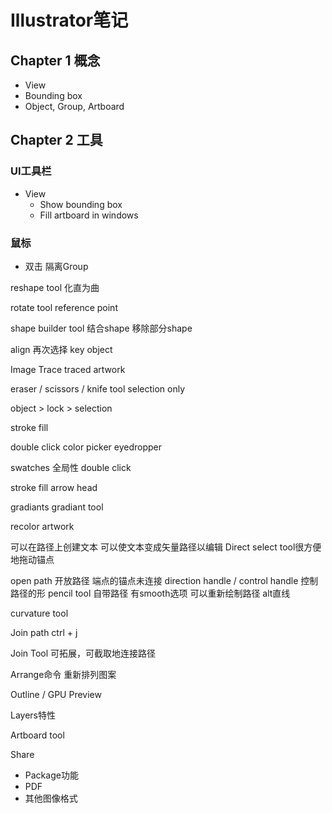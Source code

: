 # Illustrator笔记

## Chapter 1 概念

- View
- Bounding box
- Object, Group, Artboard

## Chapter 2 工具

### UI工具栏

- View
  - Show bounding box
  - Fill artboard in windows

### 鼠标

- 双击 隔离Group

reshape tool 化直为曲

rotate tool
reference point

shape builder tool 结合shape 移除部分shape

align
再次选择 key object

Image Trace
traced artwork

eraser / scissors / knife tool
selection only

object > lock > selection

stroke fill

double click color picker
eyedropper

swatches 全局性 double click

stroke fill
arrow head

gradiants
gradiant tool

recolor artwork

可以在路径上创建文本
可以使文本变成矢量路径以编辑
Direct select tool很方便地拖动锚点

open path 开放路径 端点的锚点未连接
direction handle / control handle 控制路径的形
pencil tool 自带路径 有smooth选项
可以重新绘制路径
alt直线

curvature tool

Join path ctrl + j

Join Tool 可拓展，可截取地连接路径

Arrange命令 重新排列图案

Outline / GPU Preview

Layers特性

Artboard tool

Share

- Package功能
- PDF
- 其他图像格式
